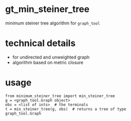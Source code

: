 # gt_min_steiner_tree

minimum steiner tree algorithm for `graph_tool`

# technical details

- for undirected and unweighted graph
- algorithm based on metric closure

# usage

    from minimum_steiner_tree import min_steiner_tree
    g = <graph_tool.Graph object>
    obs = <list of ints>  # the terminals
    t = min_steiner_tree(g, obs)  # returns a tree of type graph_tool.Graph

